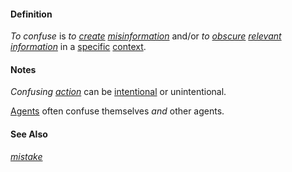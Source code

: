 #### Definition

*To confuse* is *to [create](https://github.com/gcassel/Modular-Organization-Terminology/blob/master/terms/create.md) [misinformation](https://github.com/gcassel/Modular-Organization-Terminology/blob/master/terms/misinform.md)* and/or *to [obscure](https://github.com/gcassel/Modular-Organization-Terminology/blob/master/terms/obscure.md) [relevant](https://github.com/gcassel/Modular-Organization-Terminology/blob/master/terms/relevance.md) [information](https://github.com/gcassel/Modular-Organization-Terminology/blob/master/terms/information.md)* in a [specific](https://github.com/gcassel/Modular-Organization-Terminology/blob/master/terms/specific.md) [context](https://github.com/gcassel/Modular-Organization-Terminology/blob/master/terms/context.md).
		
#### Notes

*Confusing [action](https://github.com/gcassel/Modular-Organizing-Terminology/blob/master/terms/act.md)* can be [intentional](https://github.com/gcassel/Modular-Organizing-Terminology/blob/master/terms/intend.md) or unintentional.

[Agents](https://github.com/gcassel/Modular-Organization-Terminology/blob/master/terms/agent.md) often confuse themselves *and* other agents.
		
#### See Also

*[mistake](https://github.com/gcassel/Modular-Organization-Terminology/blob/master/terms/mistake.md)*

